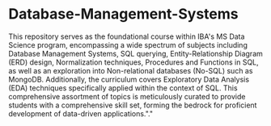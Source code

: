 # Database-Management-Systems
This repository serves as the foundational course within IBA's MS Data Science program, encompassing a wide spectrum of subjects including Database Management Systems, SQL querying, Entity-Relationship Diagram (ERD) design, Normalization techniques, Procedures and Functions in SQL, as well as an exploration into Non-relational databases (No-SQL) such as MongoDB. Additionally, the curriculum covers Exploratory Data Analysis (EDA) techniques specifically applied within the context of SQL. This comprehensive assortment of topics is meticulously curated to provide students with a comprehensive skill set, forming the bedrock for proficient development of data-driven applications."."




